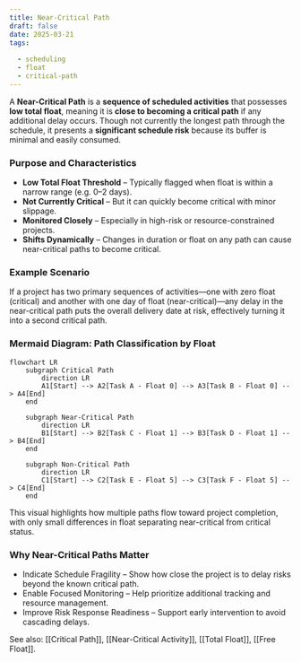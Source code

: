 ```yaml
---
title: Near-Critical Path  
draft: false
date: 2025-03-21  
tags:  
    
  - scheduling  
  - float  
  - critical-path  
---
```


A **Near-Critical Path** is a **sequence of scheduled activities** that possesses **low total float**, meaning it is **close to becoming a critical path** if any additional delay occurs. Though not currently the longest path through the schedule, it presents a **significant schedule risk** because its buffer is minimal and easily consumed.

### **Purpose and Characteristics**
- **Low Total Float Threshold** – Typically flagged when float is within a narrow range (e.g. 0–2 days).
- **Not Currently Critical** – But it can quickly become critical with minor slippage.
- **Monitored Closely** – Especially in high-risk or resource-constrained projects.
- **Shifts Dynamically** – Changes in duration or float on any path can cause near-critical paths to become critical.

### **Example Scenario**
If a project has two primary sequences of activities—one with zero float (critical) and another with one day of float (near-critical)—any delay in the near-critical path puts the overall delivery date at risk, effectively turning it into a second critical path.

### **Mermaid Diagram: Path Classification by Float**
```mermaid
flowchart LR
    subgraph Critical Path
        direction LR
        A1[Start] --> A2[Task A - Float 0] --> A3[Task B - Float 0] --> A4[End]
    end

    subgraph Near-Critical Path
        direction LR
        B1[Start] --> B2[Task C - Float 1] --> B3[Task D - Float 1] --> B4[End]
    end

    subgraph Non-Critical Path
        direction LR
        C1[Start] --> C2[Task E - Float 5] --> C3[Task F - Float 5] --> C4[End]
    end
```

This visual highlights how multiple paths flow toward project completion, with only small differences in float separating near-critical from critical status.

### Why Near-Critical Paths Matter

- Indicate Schedule Fragility – Show how close the project is to delay risks beyond the known critical path.
- Enable Focused Monitoring – Help prioritize additional tracking and resource management.
- Improve Risk Response Readiness – Support early intervention to avoid cascading delays.

See also: [[Critical Path]], [[Near-Critical Activity]], [[Total Float]], [[Free Float]].